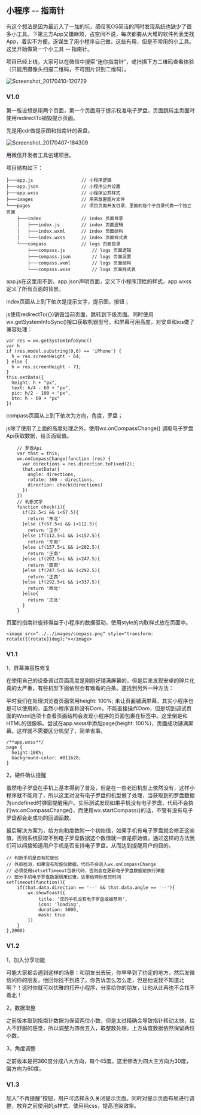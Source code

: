 ## 小程序 -- 指南针

有这个想法是因为最近入了一加的坑，感叹氢OS简洁的同时发现系统也缺少了很多小工具。下第三方App又嫌麻烦，占空间不说，每次都要从大堆的软件列表里找App，着实不方便。遂谋生了用小程序自己做，这些有用，但是不常用的小工具。这里开始做第一个小工具 -- 指南针。

项目已经上线，大家可以在微信中搜索“迷你指南针”，或扫描下方二维码查看体验（只能用摄像头扫描二维码，不可图片识别二维码）。

![Screenshot_20170410-120729](compassImage/Screens.jpg)

### V1.0

第一版设想是用两个页面，第一个页面用于提示校准电子罗盘，页面跳转主页面时使用redirectTo销毁提示页面。

先是用cdr做提示图和指南针的表盘。

![Screenshot_20170407-184309](compassImage/1.jpg)

用微信开发者工具创建项目。

项目结构如下：

```
├───app.js				    // 小程序逻辑
├───app.json				// 小程序公共设置
├───app.wxss				// 小程序公共样式
├───images					// 用来放置图片文件
└───pages					// 项目页面开发目录，里面的每个子目录代表一个独立页面
    ├───index				// index 页面目录
    │   ├───index.js	    // index 页面逻辑
    │  	├───index.wxml	    // index 页面结构
    │  	└───index.wxss	    // index 页面样式表
    └───compass				// logs 页面目录
    	├───compass.js			// logs 页面逻辑
    	├───compass.json		// logs 页面设置
    	├───compass.wxml		// logs 页面结构
    	└───compass.wxss		// logs 页面样式表
```

app.js在这里用不到，app.json声明页面，定义下小程序顶栏的样式，app.wxss定义了所有页面的背景。

index页面从上到下依次是提示文字，提示图，按钮；

js使用redirectTo({})销毁当前页面，跳转到下级页面。同时使用wx.getSystemInfoSync()接口获取机器型号，和屏幕可用高度，对安卓和ios做了兼容处理：

```
var res = wx.getSystemInfoSync()
var h
if (res.model.substring(0,6) == 'iPhone') {
  h = res.screenHeight - 64;
} else {
  h = res.screenHeight - 71;
}
this.setData({
  height: h + "px",
  text: h/4 - 60 + "px",
  pic: h/2 - 100 + "px",
  btn: h - 60 + "px"
})
```

compass页面从上到下依次为方向，角度，罗盘；

js除了使用了上面的高度处理之外，使用wx.onCompassChange() 调取电子罗盘Api获取数据，给页面赋值。

```
    // 罗盘Api
    var that = this;
    wx.onCompassChange(function (res) {
      var directions = res.direction.toFixed(2);
      that.setData({
        angle: directions,
        rotate: 360 - directions,
        direction: check(directions)
      })
    })
    // 判断文字
    function check(i){
      if(22.5<i && i<67.5){
        return '东北'
      }else if(67.5<i && i<112.5){
        return '正东'
      }else if(112.5<i && i<157.5){
        return '东南'
      }else if(157.5<i && i<202.5){
        return '正南'
      }else if(202.5<i && i<247.5){
        return '西南'
      }else if(247.5<i && i<292.5){
        return '正西'
      }else if(292.5<i && i<337.5){
        return '西北'
      }else{
        return '正北'
      }
    } 
```

页面的指南针旋转得益于小程序的数据驱动，使用style的内联样式放在页面中。

```
<image src="../../images/compass.png" style="transform: rotate({{rotate}}deg);"></image>
```



### V1.1

1，屏幕兼容性修复

在使用自己的设备调试页面高度是刚刚好铺满屏幕的，但是后来发现安卓的碎片化真的太严重，有些机型下面依然会有难看的白条。遂找到另外一种方法：

平时我们在处理浏览器页面常用height: 100%; 来让页面铺满屏幕，其实小程序也是可以使用的，虽然小程序宣称没有Dom，不能直接操作Dom，但是切到调试页面的Wxml选项卡查看页面结构会发现小程序的页面包裹在<page>标签中。这里倒是和HTML的<body>很像嘛。尝试在app.wxss中添加page{height: 100%}，页面成功铺满屏幕。这样就不需要区分机型了，简单省事。

```
/**app.wxss**/
page {
  height:100%;
  background-color: #011b28;
}
```

2，硬件确认提醒

虽然电子罗盘在手机上基本得到了普及，但是在一些老旧机型上依然没有，这样小程序就不能用了，所以这里对没有电子罗盘的机型做了处理，当获取到的罗盘数据为undefined时弹窗提醒用户。实际测试发现如果手机没有电子罗盘，代码不会执行wx.onCompassChange()，而使用wx.startCompass()的话，不管有没有电子罗盘都会走成功的回调函数。

最后解决方案为，给方向和度数附一个初始值，如果手机有电子罗盘就会修正这些值，否则系统获取不到电子罗盘数据这个数值就一直是原始值。通过这样的方法我们可以间接知道用户手机是否支持电子罗盘。从而达到提醒用户的目的。

```
// 判断手机是否有陀旋仪
// 外部检测，如果没有陀旋仪数据，代码不会进入wx.onCompassChange
// 必须使用setsetTimeout包裹代码，否则会在更新电子罗盘数据前执行弹窗
// 部分手机电子罗盘数据调用过慢，这里给两秒反应时间
setTimeout(function(){
	if(that.data.direction == '--' && that.data.angle == '--'){
		wx.showToast({
			title: '您的手机没有电子罗盘或被禁用',
			icon: 'loading',
			duration: 5000,
			mask: true
		})
	}
},2000)
```



### V1.2

1，加入分享功能

可能大家都会遇到这样的场景：和朋友出去玩，你早早到了约定的地方，然后发微信问你的朋友，他回你找不到路了。你告诉怎么怎么走，但是他说我不知道北啊？！这时你就可以优雅的打开小程序，分享给你的朋友，让他从此再也不会找不着北！

2，数据取整

之前版本取到指南针数据为保留两位小数，但是太过精确会导致指针转动太快，给人不舒服的感觉，所以调整为四舍五入，取整数处理。上方角度数据依然保留两位小数。

3，角度调整

之前版本是把360度分成八大方向，每个45度。这里修改为四大主方向为30度，偏方向为60度。



### V1.3

加入"不再提醒"按钮，用户可选择永久关闭提示页面。同时对提示页面布局进行调整，放弃之前使用的js样式，使用纯css，提高渲染效率。